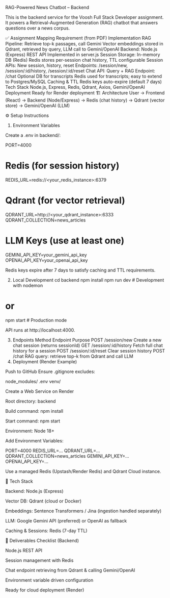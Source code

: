 RAG-Powered News Chatbot – Backend

This is the backend service for the Voosh Full Stack Developer assignment.
It powers a Retrieval-Augmented Generation (RAG) chatbot that answers questions over a news corpus.

✅ Assignment Mapping
Requirement (from PDF)	Implementation
RAG Pipeline: Retrieve top-k passages, call Gemini	Vector embeddings stored in Qdrant, retrieved by query, LLM call to Gemini/OpenAI
Backend: Node.js (Express) REST API	Implemented in server.js
Session Storage: In-memory DB (Redis)	Redis stores per-session chat history, TTL configurable
Session APIs: New session, history, reset	Endpoints: /session/new, /session/:id/history, /session/:id/reset
Chat API: Query + RAG	Endpoint: /chat
Optional DB for transcripts	Redis used for transcripts; easy to extend to Postgres/MySQL
Caching & TTL	Redis keys auto-expire (default 7 days)
Tech Stack	Node.js, Express, Redis, Qdrant, Axios, Gemini/OpenAI
Deployment	Ready for Render deployment
🏗 Architecture
User -> Frontend (React)
       -> Backend (Node/Express)
             -> Redis (chat history)
             -> Qdrant (vector store)
             -> Gemini/OpenAI (LLM)

⚙️ Setup Instructions
1. Environment Variables

Create a .env in backend/:

PORT=4000

# Redis (for session history)
REDIS_URL=redis://<your_redis_instance>:6379

# Qdrant (for vector retrieval)
QDRANT_URL=http://<your_qdrant_instance>:6333
QDRANT_COLLECTION=news_articles

# LLM Keys (use at least one)
GEMINI_API_KEY=your_gemini_api_key
OPENAI_API_KEY=your_openai_api_key


Redis keys expire after 7 days to satisfy caching and TTL requirements.

2. Local Development
cd backend
npm install
npm run dev   # Development with nodemon
# or
npm start     # Production mode


API runs at http://localhost:4000.

3. Endpoints
Method	Endpoint	Purpose
POST	/session/new	Create a new chat session (returns sessionId)
GET	/session/:id/history	Fetch full chat history for a session
POST	/session/:id/reset	Clear session history
POST	/chat	RAG query: retrieve top-k from Qdrant and call LLM
4. Deployment (Render Example)

Push to GitHub
Ensure .gitignore excludes:

node_modules/
.env
venv/


Create a Web Service on Render

Root directory: backend

Build command: npm install

Start command: npm start

Environment: Node 18+

Add Environment Variables:

PORT=4000
REDIS_URL=...
QDRANT_URL=...
QDRANT_COLLECTION=news_articles
GEMINI_API_KEY=...
OPENAI_API_KEY=...


Use a managed Redis (Upstash/Render Redis) and Qdrant Cloud instance.

🧩 Tech Stack

Backend: Node.js (Express)

Vector DB: Qdrant (cloud or Docker)

Embeddings: Sentence Transformers / Jina (ingestion handled separately)

LLM: Google Gemini API (preferred) or OpenAI as fallback

Caching & Sessions: Redis (7-day TTL)

🔑 Deliverables Checklist (Backend)

 Node.js REST API

 Session management with Redis

 Chat endpoint retrieving from Qdrant & calling Gemini/OpenAI

 Environment variable driven configuration

 Ready for cloud deployment (Render)
